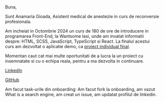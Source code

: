 Buna,

Sunt Anamaria Gioada, Asistent medical de anestezie in curs de reconversie profesionala.

Am incheiat in Octombrie 2024 un curs de 180 de ore de introducere in programarea Front-End, la Wantsome Iasi, unde am invatat informatii despre: HTML, SCSS, JavaScript, TypeScript si React.
La finalul acestui curs am dezvoltat o aplicatie demo, ca [proiect individual final](https://coffee-roasters-demo-app.netlify.app/).

Momentan caut cat mai multe oportunitati de a lucra la un proiect cu insemnatate si cu o echipa reala, pentru a ma dezvolta in continuare.

[LinkedIn](https://www.linkedin.com/in/anamaria-gioad%C4%83-927631325/)

[GitHub](https://github.com/AnamariaGioada)

Am facut task-urile din onboarding: Am facut fork la onboarding, am vazut What is a search engine, am creat un issue, am updatat profilul de linkedin.
